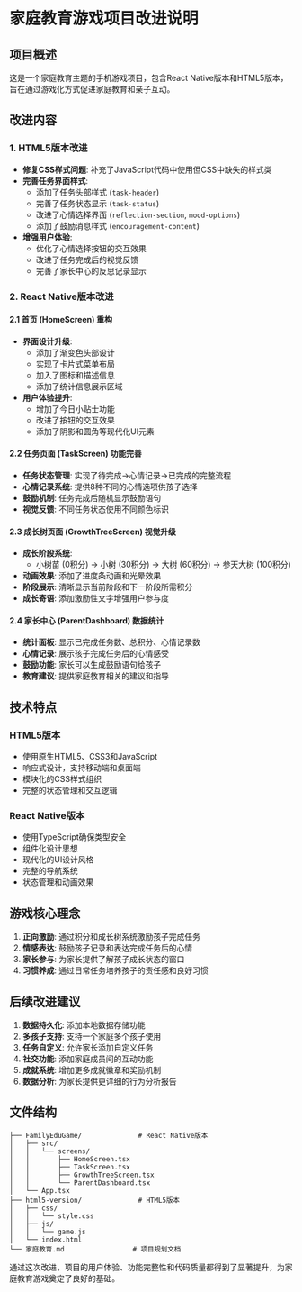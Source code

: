 # 家庭教育游戏项目改进说明

## 项目概述
这是一个家庭教育主题的手机游戏项目，包含React Native版本和HTML5版本，旨在通过游戏化方式促进家庭教育和亲子互动。

## 改进内容

### 1. HTML5版本改进
- **修复CSS样式问题**: 补充了JavaScript代码中使用但CSS中缺失的样式类
- **完善任务界面样式**:
  - 添加了任务头部样式 (`task-header`)
  - 完善了任务状态显示 (`task-status`)
  - 改进了心情选择界面 (`reflection-section`, `mood-options`)
  - 添加了鼓励消息样式 (`encouragement-content`)
- **增强用户体验**:
  - 优化了心情选择按钮的交互效果
  - 改进了任务完成后的视觉反馈
  - 完善了家长中心的反思记录显示

### 2. React Native版本改进

#### 2.1 首页 (HomeScreen) 重构
- **界面设计升级**:
  - 添加了渐变色头部设计
  - 实现了卡片式菜单布局
  - 加入了图标和描述信息
  - 添加了统计信息展示区域
- **用户体验提升**:
  - 增加了今日小贴士功能
  - 改进了按钮的交互效果
  - 添加了阴影和圆角等现代化UI元素

#### 2.2 任务页面 (TaskScreen) 功能完善
- **任务状态管理**: 实现了待完成→心情记录→已完成的完整流程
- **心情记录系统**: 提供8种不同的心情选项供孩子选择
- **鼓励机制**: 任务完成后随机显示鼓励语句
- **视觉反馈**: 不同任务状态使用不同颜色标识

#### 2.3 成长树页面 (GrowthTreeScreen) 视觉升级
- **成长阶段系统**:
  - 小树苗 (0积分) → 小树 (30积分) → 大树 (60积分) → 参天大树 (100积分)
- **动画效果**: 添加了进度条动画和光晕效果
- **阶段展示**: 清晰显示当前阶段和下一阶段所需积分
- **成长寄语**: 添加激励性文字增强用户参与度

#### 2.4 家长中心 (ParentDashboard) 数据统计
- **统计面板**: 显示已完成任务数、总积分、心情记录数
- **心情记录**: 展示孩子完成任务后的心情感受
- **鼓励功能**: 家长可以生成鼓励语句给孩子
- **教育建议**: 提供家庭教育相关的建议和指导

## 技术特点

### HTML5版本
- 使用原生HTML5、CSS3和JavaScript
- 响应式设计，支持移动端和桌面端
- 模块化的CSS样式组织
- 完整的状态管理和交互逻辑

### React Native版本
- 使用TypeScript确保类型安全
- 组件化设计思想
- 现代化的UI设计风格
- 完整的导航系统
- 状态管理和动画效果

## 游戏核心理念
1. **正向激励**: 通过积分和成长树系统激励孩子完成任务
2. **情感表达**: 鼓励孩子记录和表达完成任务后的心情
3. **家长参与**: 为家长提供了解孩子成长状态的窗口
4. **习惯养成**: 通过日常任务培养孩子的责任感和良好习惯

## 后续改进建议
1. **数据持久化**: 添加本地数据存储功能
2. **多孩子支持**: 支持一个家庭多个孩子使用
3. **任务自定义**: 允许家长添加自定义任务
4. **社交功能**: 添加家庭成员间的互动功能
5. **成就系统**: 增加更多成就徽章和奖励机制
6. **数据分析**: 为家长提供更详细的行为分析报告

## 文件结构
```
├── FamilyEduGame/              # React Native版本
│   ├── src/
│   │   └── screens/
│   │       ├── HomeScreen.tsx
│   │       ├── TaskScreen.tsx
│   │       ├── GrowthTreeScreen.tsx
│   │       └── ParentDashboard.tsx
│   └── App.tsx
├── html5-version/              # HTML5版本
│   ├── css/
│   │   └── style.css
│   ├── js/
│   │   └── game.js
│   └── index.html
└── 家庭教育.md                 # 项目规划文档
```

通过这次改进，项目的用户体验、功能完整性和代码质量都得到了显著提升，为家庭教育游戏奠定了良好的基础。